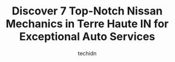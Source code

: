 ---
layout: ampstory
image: https://images.unsplash.com/photo-1637160967973-88751d581827?ixlib=rb-4.0.3&ixid=MnwxMjA3fDB8MHxwaG90by1wYWdlfHx8fGVufDB8fHx8&auto=format&fit=crop&w=640&h=853&q=80
author: techidn
featured: false
description: Trust your vehicles maintenance and repairs to the 7 best Nissan Mechanic in Terre Haute IN, USA. With their extensive experience, cutting-edge technology, and commitment to customer satisf
title: Discover 7 Top-Notch Nissan Mechanics in Terre Haute IN for Exceptional Auto Services
cover:
   title: Discover 7 Top-Notch Nissan Mechanics in Terre Haute IN for Exceptional Auto Services
   subtitle: Rickpate
   background: https://images.unsplash.com/photo-1637160967973-88751d581827?ixlib=rb-4.0.3&ixid=MnwxMjA3fDB8MHxwaG90by1wYWdlfHx8fGVufDB8fHx8&auto=format&fit=crop&w=640&h=853&q=80

pages: 
 - layout: thirds
   top: <h1>#1 Dons Service Center</h1>
   bottom: "<p>HIGHLY RECOMMEND!!! By far the most outstanding customer service I have ever had, anywhere. I was recommended by another mechanic to go to Dons when I took my car in f</p>"
   background: https://www.knot35.com/toplist/wp-content/uploads/2023/06/best-nissan-mechanic-1-in-terre-haute-in-1685840796.jpeg
   backgroundblur: true
 - layout: thirds
   top: <h1>#2 Fuson Automotive</h1>
   bottom: "<p>4325 S US Hwy 41, Terre Haute, IN 47802, United States</p>"
   background: https://www.knot35.com/toplist/wp-content/uploads/2023/06/best-nissan-mechanic-2-in-terre-haute-in-1685840797.jpeg
   cta:
      link: https://www.knot35.com/toplist/discover-7-top-notch-nissan-mechanics-in-terre-haute-in-for-exceptional-auto-services/
      text: Discover 7 Top-Notch Nissan Mechanics in Terre Haute IN for Exceptional Auto Services
 - layout: thirds
   top: <h1>#3 Adams Garage</h1>
   bottom: "<p>1527 Lafayette Ave, Terre Haute, IN 47804, United States</p>"
   background: https://www.knot35.com/toplist/wp-content/uploads/2023/06/best-nissan-mechanic-3-in-terre-haute-in-1685840797.jpeg
   cta:
      link: https://www.knot35.com/toplist/discover-7-top-notch-nissan-mechanics-in-terre-haute-in-for-exceptional-auto-services/
      text: Discover 7 Top-Notch Nissan Mechanics in Terre Haute IN for Exceptional Auto Services
 - layout: thirds
   top: <h1>#4 Dorsett Automotive</h1>
   bottom: "<p>105 W Mayfair Dr, Terre Haute, IN 47802, United States</p>"
   background: https://images.unsplash.com/photo-1522441815192-d9f04eb0615c?ixlib=rb-4.0.3&ixid=MnwxMjA3fDB8MHxwaG90by1wYWdlfHx8fGVufDB8fHx8&auto=format&fit=crop&w=640&h=853&q=80
   cta:
      link: https://www.knot35.com/toplist/discover-7-top-notch-nissan-mechanics-in-terre-haute-in-for-exceptional-auto-services/
      text: Discover 7 Top-Notch Nissan Mechanics in Terre Haute IN for Exceptional Auto Services
 - layout: thirds
   top: <h1>#5 Garvin & Lidster Auto Service</h1>
   bottom: "<p>2331 S 7th St, Terre Haute, IN 47802, United States</p>"
   background: https://images.unsplash.com/photo-1546497974-b213c9efb599?ixlib=rb-4.0.3&ixid=MnwxMjA3fDB8MHxwaG90by1wYWdlfHx8fGVufDB8fHx8&auto=format&fit=crop&w=640&h=853&q=80
   cta:
      link: https://www.knot35.com/toplist/discover-7-top-notch-nissan-mechanics-in-terre-haute-in-for-exceptional-auto-services/
      text: Discover 7 Top-Notch Nissan Mechanics in Terre Haute IN for Exceptional Auto Services
 - layout: thirds
   top: <h1>#6 Switzer Auto Repair-Body Shop</h1>
   bottom: "<p>1440 Eagle St, Terre Haute, IN 47807, United States</p>"
   background: https://images.unsplash.com/photo-1515405295579-ba7b45403062?ixlib=rb-4.0.3&ixid=MnwxMjA3fDB8MHxwaG90by1wYWdlfHx8fGVufDB8fHx8&auto=format&fit=crop&w=640&h=853&q=80
   cta:
      link: https://www.knot35.com/toplist/discover-7-top-notch-nissan-mechanics-in-terre-haute-in-for-exceptional-auto-services/
      text: Discover 7 Top-Notch Nissan Mechanics in Terre Haute IN for Exceptional Auto Services
 - layout: thirds
   top: <h1>#7 Walmart Auto Care Centers</h1>
   bottom: "<p>5555 S US Hwy 41, Terre Haute, IN 47802, United States</p>"
   background: https://images.unsplash.com/photo-1602536052359-ef94c21c5948?ixlib=rb-4.0.3&ixid=MnwxMjA3fDB8MHxwaG90by1wYWdlfHx8fGVufDB8fHx8&auto=format&fit=crop&w=640&h=853&q=80
   cta:
      link: https://www.knot35.com/toplist/discover-7-top-notch-nissan-mechanics-in-terre-haute-in-for-exceptional-auto-services/
      text: Discover 7 Top-Notch Nissan Mechanics in Terre Haute IN for Exceptional Auto Services
 - layout: thirds
   middle: Continue reading...
   background: https://images.unsplash.com/photo-1591393223703-56fe1347ac62?ixlib=rb-4.0.3&ixid=MnwxMjA3fDB8MHxwaG90by1wYWdlfHx8fGVufDB8fHx8&auto=format&fit=crop&w=640&h=853&q=80
   cta:
      link: https://www.knot35.com/toplist/discover-7-top-notch-nissan-mechanics-in-terre-haute-in-for-exceptional-auto-services/
      text: Discover 7 Top-Notch Nissan Mechanics in Terre Haute IN for Exceptional Auto Services
      
---